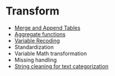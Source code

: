 # Transform
- [Merge and Append Tables](https://github.com/danielrferreira/pySETTV/tree/main/03%20-%20Transform/Merge%20and%20Append)
- [Aggregate functions](https://github.com/danielrferreira/pySETTV/tree/main/03%20-%20Transform/Aggregate)
- [Variable Recoding](https://github.com/danielrferreira/pySETTV/tree/main/03%20-%20Transform/Recode)
- Standardization
- Variable Math transformation
- Missing handling
- [String cleaning for text categorization](https://github.com/danielrferreira/pySETTV/tree/main/02%20-%20Transform/String%20Cleaning)
